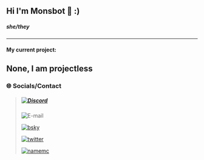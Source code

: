 
## Hi I'm Monsbot 👋 :)


##### **she/they**
---

#### My current project:</br>

None, I am projectless
---

### 🌐 Socials/Contact
>##### [![Discord](https://img.shields.io/badge/Discord-Monsbot-5865f2?style=for-the-badge&logo=Discord&logoColor=white)](https://discord.com)
>
> ![E-mail](https://img.shields.io/badge/Mail-Monsbot@protonmail.com-8a6eff?style=for-the-badge&logo=gmail&logoColor=white)
>
> [![bsky](https://img.shields.io/badge/bluesky-@freyya.bsky.social-1DA1F2?style=for-the-badge&logo=bsky&logoColor=white)](https://bsky.app/profile/freyya.bsky.social)
>
> [![twitter](https://img.shields.io/badge/twitter-Keimooa-1DA1F2?style=for-the-badge&logo=twitter&logoColor=white)](https://twitter.com/Keimooa)
>
> [![namemc](https://img.shields.io/badge/namemc-Monsbot-191919?style=for-the-badge&logo=namemc&logoColor=white)](https://namemc.com/profile/Monsbot.1)

